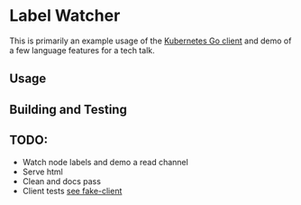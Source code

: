 # Label Watcher

This is primarily an example usage of the [Kubernetes Go client](https://github.com/kubernetes/client-go) and demo of a few language features for a tech talk.

## Usage


## Building and Testing


## TODO:

- Watch node labels and demo a read channel
- Serve html
- Clean and docs pass
- Client tests [see fake-client](https://github.com/kubernetes/kubernetes/blob/master/staging/src/k8s.io/client-go/examples/fake-client/main_test.go)